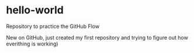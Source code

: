 # hello-world
Repository to practice the GitHub Flow

New on GitHub, just created my first repository and trying to figure out how everithing is working)
